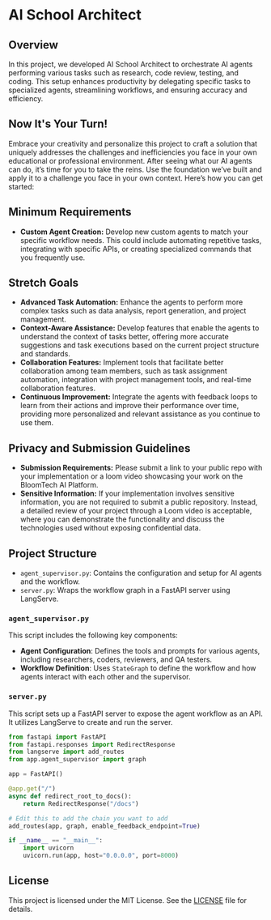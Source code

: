 # AI School Architect

## Overview
In this project, we developed AI School Architect to orchestrate AI agents performing various tasks such as research, code review, testing, and coding. This setup enhances productivity by delegating specific tasks to specialized agents, streamlining workflows, and ensuring accuracy and efficiency.

## Now It's Your Turn!
Embrace your creativity and personalize this project to craft a solution that uniquely addresses the challenges and inefficiencies you face in your own educational or professional environment. After seeing what our AI agents can do, it’s time for you to take the reins. Use the foundation we’ve built and apply it to a challenge you face in your own context. Here’s how you can get started:

## Minimum Requirements
- **Custom Agent Creation:** Develop new custom agents to match your specific workflow needs. This could include automating repetitive tasks, integrating with specific APIs, or creating specialized commands that you frequently use.

## Stretch Goals
- **Advanced Task Automation:** Enhance the agents to perform more complex tasks such as data analysis, report generation, and project management.
- **Context-Aware Assistance:** Develop features that enable the agents to understand the context of tasks better, offering more accurate suggestions and task executions based on the current project structure and standards.
- **Collaboration Features:** Implement tools that facilitate better collaboration among team members, such as task assignment automation, integration with project management tools, and real-time collaboration features.
- **Continuous Improvement:** Integrate the agents with feedback loops to learn from their actions and improve their performance over time, providing more personalized and relevant assistance as you continue to use them.

## Privacy and Submission Guidelines
- **Submission Requirements:** Please submit a link to your public repo with your implementation or a loom video showcasing your work on the BloomTech AI Platform.
- **Sensitive Information:** If your implementation involves sensitive information, you are not required to submit a public repository. Instead, a detailed review of your project through a Loom video is acceptable, where you can demonstrate the functionality and discuss the technologies used without exposing confidential data.

## Project Structure

- `agent_supervisor.py`: Contains the configuration and setup for AI agents and the workflow.
- `server.py`: Wraps the workflow graph in a FastAPI server using LangServe.

### `agent_supervisor.py`

This script includes the following key components:

- **Agent Configuration**: Defines the tools and prompts for various agents, including researchers, coders, reviewers, and QA testers.
- **Workflow Definition**: Uses `StateGraph` to define the workflow and how agents interact with each other and the supervisor.

### `server.py`

This script sets up a FastAPI server to expose the agent workflow as an API. It utilizes LangServe to create and run the server.

```python
from fastapi import FastAPI
from fastapi.responses import RedirectResponse
from langserve import add_routes
from app.agent_supervisor import graph

app = FastAPI()

@app.get("/")
async def redirect_root_to_docs():
    return RedirectResponse("/docs")

# Edit this to add the chain you want to add
add_routes(app, graph, enable_feedback_endpoint=True)

if __name__ == "__main__":
    import uvicorn
    uvicorn.run(app, host="0.0.0.0", port=8000)
```

## License

This project is licensed under the MIT License. See the [LICENSE](LICENSE) file for details.